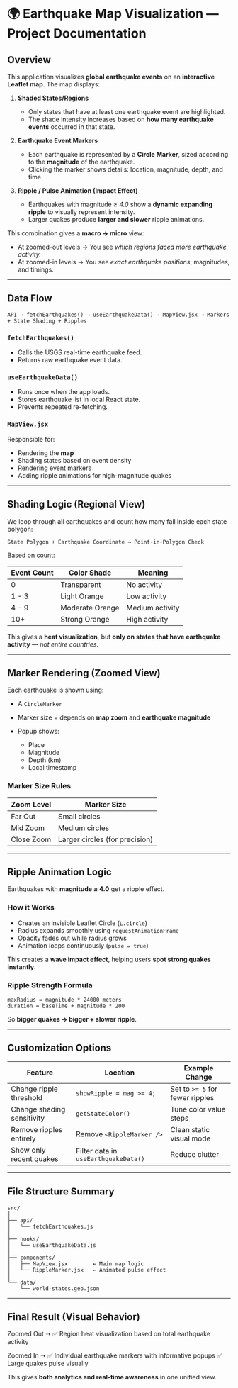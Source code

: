 

# 🌍 Earthquake Map Visualization — Project Documentation

## Overview

This application visualizes **global earthquake events** on an **interactive Leaflet map**.
The map displays:

1. **Shaded States/Regions**

   * Only states that have at least one earthquake event are highlighted.
   * The shade intensity increases based on **how many earthquake events** occurred in that state.

2. **Earthquake Event Markers**

   * Each earthquake is represented by a **Circle Marker**, sized according to the **magnitude** of the earthquake.
   * Clicking the marker shows details: location, magnitude, depth, and time.

3. **Ripple / Pulse Animation (Impact Effect)**

   * Earthquakes with magnitude ≥ *4.0* show a **dynamic expanding ripple** to visually represent intensity.
   * Larger quakes produce **larger and slower** ripple animations.

This combination gives a **macro → micro** view:

* At zoomed-out levels → You see *which regions faced more earthquake activity.*
* At zoomed-in levels → You see *exact earthquake positions*, magnitudes, and timings.

---

## Data Flow

```
API → fetchEarthquakes() → useEarthquakeData() → MapView.jsx → Markers + State Shading + Ripples
```

### `fetchEarthquakes()`

* Calls the USGS real-time earthquake feed.
* Returns raw earthquake event data.

### `useEarthquakeData()`

* Runs once when the app loads.
* Stores earthquake list in local React state.
* Prevents repeated re-fetching.

### `MapView.jsx`

Responsible for:

* Rendering the **map**
* Shading states based on event density
* Rendering event markers
* Adding ripple animations for high-magnitude quakes

---

## Shading Logic (Regional View)

We loop through all earthquakes and count how many fall inside each state polygon:

```
State Polygon + Earthquake Coordinate → Point-in-Polygon Check
```

Based on count:

| Event Count | Color Shade     | Meaning         |
| ----------- | --------------- | --------------- |
| 0           | Transparent     | No activity     |
| 1 - 3       | Light Orange    | Low activity    |
| 4 - 9       | Moderate Orange | Medium activity |
| 10+         | Strong Orange   | High activity   |

This gives a **heat visualization**, but **only on states that have earthquake activity** — *not entire countries*.

---

## Marker Rendering (Zoomed View)

Each earthquake is shown using:

* A `CircleMarker`
* Marker size = depends on **map zoom** and **earthquake magnitude**
* Popup shows:

  * Place
  * Magnitude
  * Depth (km)
  * Local timestamp

### Marker Size Rules

| Zoom Level | Marker Size                    |
| ---------- | ------------------------------ |
| Far Out    | Small circles                  |
| Mid Zoom   | Medium circles                 |
| Close Zoom | Larger circles (for precision) |

---

## Ripple Animation Logic

Earthquakes with **magnitude ≥ 4.0** get a ripple effect.

### How it Works

* Creates an invisible Leaflet Circle (`L.circle`)
* Radius expands smoothly using `requestAnimationFrame`
* Opacity fades out while radius grows
* Animation loops continuously (`pulse = true`)

This creates a **wave impact effect**, helping users **spot strong quakes instantly**.

### Ripple Strength Formula

```
maxRadius = magnitude * 24000 meters
duration = baseTime + magnitude * 200
```

So **bigger quakes → bigger + slower ripple**.

---

## Customization Options

| Feature                    | Location                             | Example Change                  |
| -------------------------- | ------------------------------------ | ------------------------------- |
| Change ripple threshold    | `showRipple = mag >= 4;`             | Set to `>= 5` for fewer ripples |
| Change shading sensitivity | `getStateColor()`                    | Tune color value steps          |
| Remove ripples entirely    | Remove `<RippleMarker />`            | Clean static visual mode        |
| Show only recent quakes    | Filter data in `useEarthquakeData()` | Reduce clutter                  |

---

## File Structure Summary

```
src/
│
├── api/
│   └── fetchEarthquakes.js
│
├── hooks/
│   └── useEarthquakeData.js
│
├── components/
│   ├── MapView.jsx        ← Main map logic
│   └── RippleMarker.jsx   ← Animated pulse effect
│
└── data/
    └── world-states.geo.json
```

---

## Final Result (Visual Behavior)

Zoomed Out ➝
✅ Region heat visualization based on total earthquake activity

Zoomed In ➝
✅ Individual earthquake markers with informative popups
✅ Large quakes pulse visually

This gives **both analytics and real-time awareness** in one unified view.
